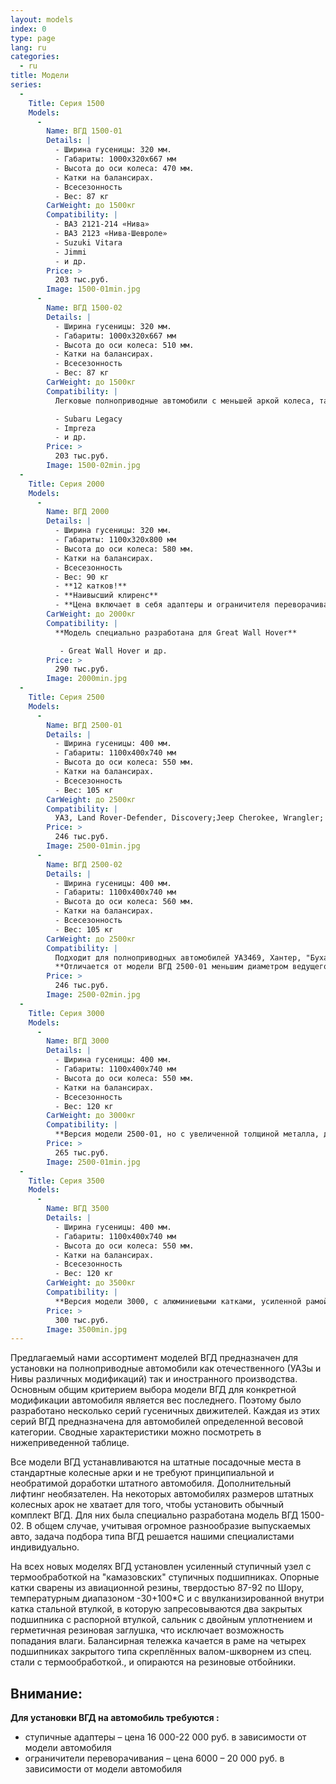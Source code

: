 ```yaml
---
layout: models
index: 0
type: page
lang: ru
categories:
  - ru
title: Модели
series:
  -
    Title: Серия 1500
    Models:
      -
        Name: ВГД 1500-01
        Details: |
          - Ширина гусеницы: 320 мм.
          - Габариты: 1000х320х667 мм
          - Высота до оси колеса: 470 мм.
          - Катки на балансирах.
          - Всесезонность
          - Вес: 87 кг
        CarWeight: до 1500кг
        Compatibility: |
          - ВАЗ 2121-214 «Нива»
          - ВАЗ 2123 «Нива-Шевроле»
          - Suzuki Vitara
          - Jimmi
          - и др.
        Price: >
          203 тыс.руб.
        Image: 1500-01min.jpg
      -
        Name: ВГД 1500-02
        Details: |
          - Ширина гусеницы: 320 мм.
          - Габариты: 1000х320х667 мм
          - Высота до оси колеса: 510 мм.
          - Катки на балансирах.
          - Всесезонность
          - Вес: 87 кг
        CarWeight: до 1500кг
        Compatibility: |
          Легковые полноприводные автомобили с меньшей аркой колеса, такие как

          - Subaru Legacy
          - Impreza
          - и др.
        Price: >
          203 тыс.руб.
        Image: 1500-02min.jpg
  -
    Title: Серия 2000
    Models:
      -
        Name: ВГД 2000
        Details: |
          - Ширина гусеницы: 320 мм.
          - Габариты: 1100х320х800 мм
          - Высота до оси колеса: 580 мм.
          - Катки на балансирах.
          - Всесезонность
          - Вес: 90 кг
          - **12 катков!**
          - **Наивысший клиренс**
          - **Цена включает в себя адаптеры и ограничителя переворачивания для Great Wall Hover**
        CarWeight: до 2000кг
        Compatibility: |
          **Модель специально разработана для Great Wall Hover**

           - Great Wall Hover и др.
        Price: >
          290 тыс.руб.
        Image: 2000min.jpg
  -
    Title: Серия 2500
    Models:
      -
        Name: ВГД 2500-01
        Details: |
          - Ширина гусеницы: 400 мм.
          - Габариты: 1100х400х740 мм
          - Высота до оси колеса: 550 мм.
          - Катки на балансирах.
          - Всесезонность
          - Вес: 105 кг
        CarWeight: до 2500кг
        Compatibility: |
          УАЗ, Land Rover-Defender, Discovery;Jeep Cherokee, Wrangler; Range Rover; Nissan Patrol; Toyota Land Cruiser, Sirf, HiLux; Mitsubishi Delica, Pajero, L200; Great Wall Hover и др.
        Price: >
          246 тыс.руб.
        Image: 2500-01min.jpg
      -
        Name: ВГД 2500-02
        Details: |
          - Ширина гусеницы: 400 мм.
          - Габариты: 1100х400х740 мм
          - Высота до оси колеса: 560 мм.
          - Катки на балансирах.
          - Всесезонность
          - Вес: 105 кг
        CarWeight: до 2500кг
        Compatibility: |
          Подходит для полноприводных автомобилей УАЗ469, Хантер, "Буханка" и др.
          **Отличается от модели ВГД 2500-01 меньшим диаметром ведущего зубчатого колеса, что повышает тяговые характеристики не очень мощного двигателя**
        Price: >
          246 тыс.руб.
        Image: 2500-02min.jpg
  -
    Title: Серия 3000
    Models:
      -
        Name: ВГД 3000
        Details: |
          - Ширина гусеницы: 400 мм.
          - Габариты: 1100х400х740 мм
          - Высота до оси колеса: 550 мм.
          - Катки на балансирах.
          - Всесезонность
          - Вес: 120 кг
        CarWeight: до 3000кг
        Compatibility: |
          **Версия модели 2500-01, но с увеличенной толщиной металла, диаметром осей и подшипников.**
        Price: >
          265 тыс.руб.
        Image: 2500-01min.jpg
  -
    Title: Серия 3500
    Models:
      -
        Name: ВГД 3500
        Details: |
          - Ширина гусеницы: 400 мм.
          - Габариты: 1100х400х740 мм
          - Высота до оси колеса: 550 мм.
          - Катки на балансирах.
          - Всесезонность
          - Вес: 120 кг
        CarWeight: до 3500кг
        Compatibility: |
          **Версия модели 3000, с алюминиевыми катками, усиленной рамой и усиленным ступичным узлом.**
        Price: >
          300 тыс.руб.
        Image: 3500min.jpg
---
```

Предлагаемый нами ассортимент моделей ВГД предназначен для установки на полноприводные автомобили как отечественного (УАЗы и Нивы различных модификаций) так и иностранного производства. Основным общим критерием выбора модели ВГД для конкретной модификации автомобиля является вес последнего. Поэтому было разработано несколько серий гусеничных движителей. Каждая из этих серий ВГД предназначена для автомобилей определенной весовой категории. Сводные характеристики можно посмотреть в нижеприведенной таблице.

Все модели ВГД устанавливаются на штатные посадочные места в стандартные колесные арки и не требуют принципиальной и необратимой доработки штатного автомобиля. Дополнительный лифтинг необязателен. На некоторых автомобилях размеров штатных колесных арок не хватает для того, чтобы установить обычный комплект ВГД. Для них была специально разработана модель ВГД 1500-02. В общем случае, учитывая огромное разнообразие выпускаемых авто, задача подбора типа ВГД решается нашими специалистами индивидуально.

На всех новых моделях ВГД установлен усиленный ступичный узел с термообработкой на "камазовских" ступичных подшипниках. Опорные катки сварены из авиационной резины, твердостью 87-92 по Шору, температурным диапазоном -30+100*С и с ввулканизированной внутри катка стальной втулкой, в которую запресовываются два закрытых подшипника с распорной втулкой, сальник с двойным уплотнением и герметичная резиновая заглушка, что исключает возможность попадания влаги. Балансирная тележка качается в раме на четырех подшипниках закрытого типа скреплённых валом-шкворнем из спец. стали с термообработкой., и опираются на резиновые отбойники.

## Внимание:

**Для установки ВГД на автомобиль требуются :**

 - ступичные адаптеры – цена 16 000-22 000 руб. в зависимости от модели автомобиля
 - ограничители переворачивания – цена 6000 – 20 000 руб. в зависимости от модели автомобиля
